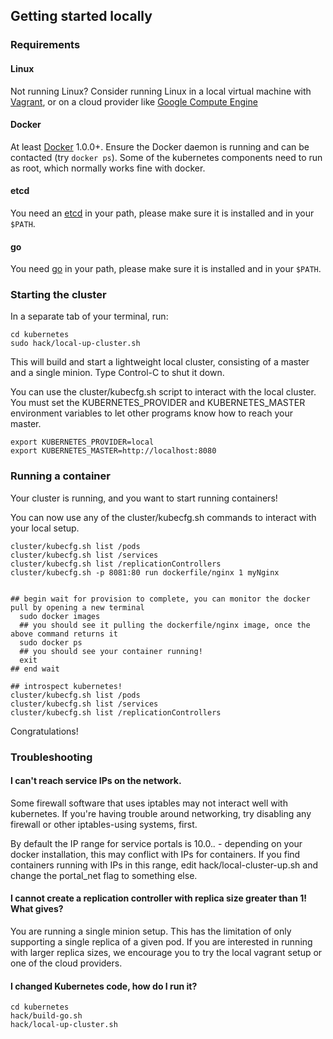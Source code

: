 ## Getting started locally

### Requirements

#### Linux

Not running Linux? Consider running Linux in a local virtual machine with [Vagrant](vagrant.md), or on a cloud provider like [Google Compute Engine](gce.md)

#### Docker

At least [Docker](https://docs.docker.com/installation/#installation) 1.0.0+. Ensure the Docker daemon is running and can be contacted (try `docker ps`).  Some of the kubernetes components need to run as root, which normally works fine with docker.

#### etcd

You need an [etcd](https://github.com/coreos/etcd/releases/tag/v0.4.6) in your path, please make sure it is installed and in your ``$PATH``.

#### go

You need [go](https://golang.org/doc/install) in your path, please make sure it is installed and in your ``$PATH``.

### Starting the cluster

In a separate tab of your terminal, run:

```
cd kubernetes
sudo hack/local-up-cluster.sh
```

This will build and start a lightweight local cluster, consisting of a master
and a single minion. Type Control-C to shut it down.

You can use the cluster/kubecfg.sh script to interact with the local cluster.
You must set the KUBERNETES_PROVIDER and KUBERNETES_MASTER environment variables to let other programs
know how to reach your master.

```
export KUBERNETES_PROVIDER=local
export KUBERNETES_MASTER=http://localhost:8080
```

### Running a container

Your cluster is running, and you want to start running containers!

You can now use any of the cluster/kubecfg.sh commands to interact with your local setup.

```
cluster/kubecfg.sh list /pods
cluster/kubecfg.sh list /services
cluster/kubecfg.sh list /replicationControllers
cluster/kubecfg.sh -p 8081:80 run dockerfile/nginx 1 myNginx


## begin wait for provision to complete, you can monitor the docker pull by opening a new terminal
  sudo docker images
  ## you should see it pulling the dockerfile/nginx image, once the above command returns it
  sudo docker ps
  ## you should see your container running!
  exit
## end wait

## introspect kubernetes!
cluster/kubecfg.sh list /pods
cluster/kubecfg.sh list /services
cluster/kubecfg.sh list /replicationControllers
```

Congratulations!

### Troubleshooting

#### I can't reach service IPs on the network.

Some firewall software that uses iptables may not interact well with
kubernetes.  If you're having trouble around networking, try disabling any
firewall or other iptables-using systems, first.

By default the IP range for service portals is 10.0.*.* - depending on your
docker installation, this may conflict with IPs for containers.  If you find
containers running with IPs in this range, edit hack/local-cluster-up.sh and
change the portal_net flag to something else.

#### I cannot create a replication controller with replica size greater than 1!  What gives?

You are running a single minion setup.  This has the limitation of only supporting a single replica of a given pod.  If you are interested in running with larger replica sizes, we encourage you to try the local vagrant setup or one of the cloud providers.

#### I changed Kubernetes code, how do I run it?

```
cd kubernetes
hack/build-go.sh
hack/local-up-cluster.sh
```
